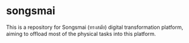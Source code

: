 # songsmai
This is a repository for Songsmai (ทรงสมัย) digital transformation platform, aiming to offload most of the physical tasks into this platform.
